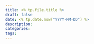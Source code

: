 ```yaml
---
title: <% tp.file.title %>
draft: false
date: <% tp.date.now("YYYY-MM-DD") %>
description: 
categories: 
tags:
---
```

